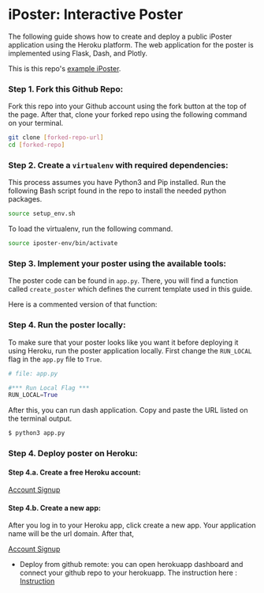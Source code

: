 # iPoster: Interactive Poster
The following guide shows how to create and deploy a public
iPoster application using the Heroku platform.
The web application for the poster is implemented using
Flask, Dash, and Plotly.

This is this repo's [example iPoster](https://iposter-template.herokuapp.com/).

### Step 1. Fork this Github Repo:
Fork this repo into your Github account using the fork button at the
top of the page. After that, clone your forked repo using the
following command on your terminal.
```bash
git clone [forked-repo-url]
cd [forked-repo]
```

### Step 2. Create a `virtualenv` with required dependencies:
This process assumes you have Python3 and Pip installed.
Run the following Bash script found in the repo to
install the needed python packages.

```bash
source setup_env.sh
```

To load the virtualenv, run the following command.

```bash
source iposter-env/bin/activate
```

### Step 3. Implement your poster using the available tools:
The poster code can be found in `app.py`. There, you will find a function
called `create_poster` which defines the current template used in this guide.

Here is a commented version of that function:

### Step 4. Run the poster locally:
To make sure that your poster looks like you want it before deploying it
using Heroku, run the poster application locally. First change the
`RUN_LOCAL` flag in the `app.py` file to `True`.

```python
# file: app.py

#*** Run Local Flag ***
RUN_LOCAL=True
```

After this, you can run dash application. Copy and paste the URL listed on the
terminal output.

```bash
$ python3 app.py
```


### Step 4. Deploy poster on Heroku:

#### Step 4.a. Create a free Heroku account:
[Account Signup](https://signup.heroku.com)

#### Step 4.b. Create a new app:
After you log in to your Heroku app, click create a new app.
Your application name will be the url domain. After that,


[Account Signup](https://signup.heroku.com)

* Deploy from github remote:
you can open herokuapp dashboard and connect your github repo to your herokuapp.
The instruction here :
[Instruction](https://devcenter.heroku.com/articles/github-integration)
